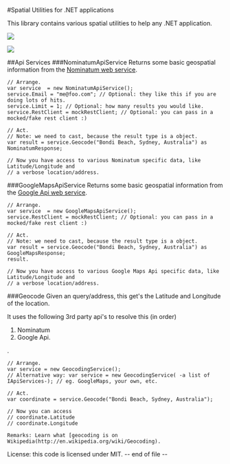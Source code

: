 #Spatial Utilities for .NET applications

This library contains various spatial utilities to help any .NET application.

![](http://i.imgur.com/FGnyWDH.png)

![](https://ci.appveyor.com/api/projects/status/4klu6n9qeso35s3g)

##Api Services
###NominatumApiService
Returns some basic geospatial information from the [Nominatum web service](http://wiki.openstreetmap.org/wiki/Nominatim).

    // Arrange.
    var service  = new NominatumApiService();
    service.Email = "me@foo.com"; // Optional: they like this if you are doing lots of hits.
    service.Limit = 1; // Optional: how many results you would like.
    service.RestClient = mockRestClient; // Optional: you can pass in a mocked/fake rest client :)
    
    // Act.
    // Note: we need to cast, because the result type is a object.
    var result = service.Geocode("Bondi Beach, Sydney, Australia") as NominatumResponse;

    // Now you have access to various Nominatum specific data, like Latitude/Longitude and 
    // a verbose location/address.

###GoogleMapsApiService
Returns some basic geospatial information from the [Google Api web service](https://developers.google.com/maps/documentation/webservices/).

    // Arrange.
    var service  = new GoogleMapsApiService();
    service.RestClient = mockRestClient; // Optional: you can pass in a mocked/fake rest client :)
    
    // Act.
    // Note: we need to cast, because the result type is a object.
    var result = service.Geocode("Bondi Beach, Sydney, Australia") as GoogleMapsResponse;
    result.

    // Now you have access to various Google Maps Api specific data, like Latitude/Longitude and 
    // a verbose location/address.
    
###Geocode 
Given an query/address, this get's the Latitude and Longitude of the location.

It uses the following 3rd party api's to resolve this (in order)    

  1. Nominatum
  2. Google Api.

.

    // Arrange.
    var service = new GeocodingService();
    // Alternative way: var service = new GeocodingService( -a list of IApiServices-); // eg. GoogleMaps, your own, etc.
    
    // Act.
    var coordinate = service.Geocode("Bondi Beach, Sydney, Australia");
    
    // Now you can access
    // coordinate.Latitude
    // coordinate.Longitude

    Remarks: Learn what [geocoding is on Wikipedia(http://en.wikipedia.org/wiki/Geocoding).

License: this code is licensed under MIT.
-- end of file --